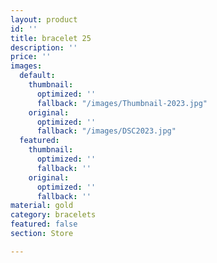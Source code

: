 ```yaml
---
layout: product
id: ''
title: bracelet 25
description: ''
price: ''
images:
  default:
    thumbnail:
      optimized: ''
      fallback: "/images/Thumbnail-2023.jpg"
    original:
      optimized: ''
      fallback: "/images/DSC2023.jpg"
  featured:
    thumbnail:
      optimized: ''
      fallback: ''
    original:
      optimized: ''
      fallback: ''
material: gold
category: bracelets
featured: false
section: Store

---
```


